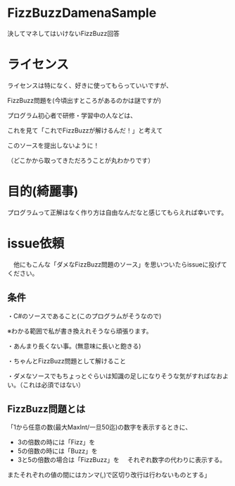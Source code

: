 # FizzBuzzDamenaSample
 決してマネしてはいけないFizzBuzz回答

# ライセンス
 ライセンスは特になく、好きに使ってもらっていいですが、
 
 FizzBuzz問題を(今頃出すところがあるのかは謎ですが)
 
 プログラム初心者で研修・学習中の人などは、
 
 これを見て「これでFizzBuzzが解けるんだ！」と考えて
 
 このソースを提出しないように！
 
 （どこかから取ってきただろうことが丸わかりです）

# 目的(綺麗事)
 プログラムって正解はなく作り方は自由なんだなと感じてもらえれば幸いです。

# issue依頼
　他にもこんな「ダメなFizzBuzz問題のソース」を思いついたらissueに投げてください。

## 条件
 ・C#のソースであること(このプログラムがそうなので)
 
 ※わかる範囲で私が書き換えれそうなら頑張ります。

 ・あんまり長くない事。(無意味に長いと飽きる)

 ・ちゃんとFizzBuzz問題として解けること

 ・ダメなソースでもちょっとぐらいは知識の足しになりそうな気がすればなおよい。（これは必須ではない）
 
## FizzBuzz問題とは

 「1から任意の数(最大MaxInt/一旦50迄)の数字を表示するときに、
- 3の倍数の時には「Fizz」を
- 5の倍数の時には「Buzz」を
- 3と5の倍数の場合は「FizzBuzz」を
　それぞれ数字の代わりに表示する。

またそれぞれの値の間にはカンマ(,)で区切り改行は行わないものとする」
